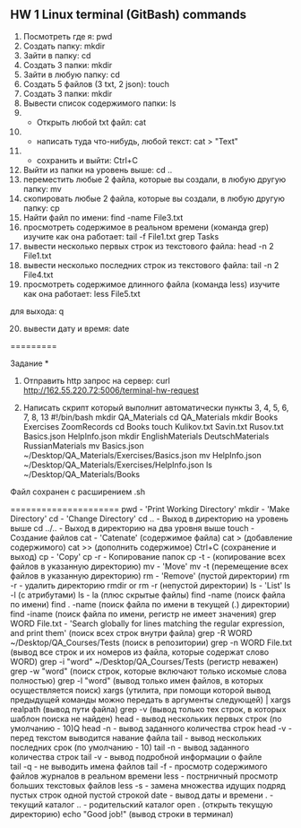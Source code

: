 ## HW 1 Linux terminal (GitBash) commands 

1) Посмотреть где я: pwd 	
2) Создать папку: mkdir
3) Зайти в папку: cd 
4) Создать 3 папки: mkdir 
5) Зайти в любую папку: cd 
6) Создать 5 файлов (3 txt, 2 json): touch 
7) Создать 3 папки: mkdir 
8) Вывести список содержимого папки: ls
9) + Открыть любой txt файл: cat
10) + написать туда что-нибудь, любой текст: cat > "Text"
11) + сохранить и выйти: Ctrl+C
12) Выйти из папки на уровень выше: cd ..
13) переместить любые 2 файла, которые вы создали, в любую другую папку: mv
14) скопировать любые 2 файла, которые вы создали, в любую другую папку: cp
15) Найти файл по имени: find -name File3.txt
16) просмотреть содержимое в реальном времени (команда grep) изучите как она работает: tail -f File1.txt grep Tasks 
17) вывести несколько первых строк из текстового файла: head -n 2 File1.txt
18) вывести несколько последних строк из текстового файла: tail -n 2 File4.txt
19) просмотреть содержимое длинного файла (команда less) изучите как она работает: less File5.txt

для выхода: q

20) вывести дату и время: date

=========

Задание *
1) Отправить http запрос на сервер: curl http://162.55.220.72:5006/terminal-hw-request

2) Написать скрипт который выполнит автоматически пункты 3, 4, 5, 6, 7, 8, 13
#!/bin/bash
mkdir QA_Materials
cd QA_Materials
mkdir Books Exercises ZoomRecords
cd Books
touch Kulikov.txt Savin.txt Rusov.txt Basics.json HelpInfo.json
mkdir EnglishMaterials DeutschMaterials RussianMaterials
mv Basics.json ~/Desktop/QA_Materials/Exercises/Basics.json
mv HelpInfo.json ~/Desktop/QA_Materials/Exercises/HelpInfo.json
ls ~/Desktop/QA_Materials/Books

Файл сохранен с расширением .sh

=====================
pwd - 'Print Working Directory'
mkdir - 'Make Directory'
cd - 'Change Directory'
cd .. - Выход в директорию на уровень выше
cd ../.. - Выход в директорию на два уровня выше
touch - Создание файлов
cat - 'Catenate' (содержимое файла) 
cat > (добавление содержимого)
cat >> (дополнить содержимое)
Ctrl+C (сохранение и выход)
cp - 'Copy'
cp -r - Копирование папок
cp -t - (копирование всех файлов в указанную директорию)
mv - 'Move'
mv -t (перемещение всех файлов в указанную директорию)
rm - 'Remove' (пустой директории)
rm -r - удалить директорию
rmdir or rm -r (непустой директории)
ls - 'List'
ls -l (с атрибутами)
ls - la (плюс скрытые файлы)
find -name (поиск файла по имени)
find . -name (поиск файла по имени в текущей (.) директории)
find -iname (поиск файла по имени, регистр не имеет значения)
grep WORD File.txt - 'Search globally for lines matching the regular expression, and print them' (поиск всех строк внутри файла)
grep -R WORD ~/Desktop/QA_Courses/Tests (поиск в репозитории)
grep -n WORD File.txt (вывод все строк и их номеров из файла, которые содержат слово WORD)
grep -i "word" ~/Desktop/QA_Courses/Tests (регистр неважен)
grep -w "word" (поиск строк, которые включают только искомые слова полностью)
grep -l "word" (вывод только имен файлов, в которых осуществляется поиск)
xargs (утилита, при помощи которой вывод предыдущей команды можно передать в аргументы следующей)
| xargs realpath (вывод пути файла)
grep -v (вывод только тех строк, в которых шаблон поиска не найден)
head - вывод нескольких первых строк (по умолчанию - 10)Q
head -n - вывод заданного количества строк
head -v - перед текстом выводится навание файла
tail - вывод нескольких последних срок (по умолчанию - 10)
tail -n - вывод заданного количества строк
tail -v - вывод подробной информации о файле		
tail -q - не выводить имена файлов
tail -f - просмотр содержимого файлов журналов в реальном времени
less - пострничный просмотр больших текстовых файлов
less -s - замена множества идущих подряд пустых строк одной пустой строкой
date - вывод даты и времени
. - текущий каталог
.. - родительский каталог
open . (открыть текущую директорию)
echo "Good job!" (вывод строки в терминал)
